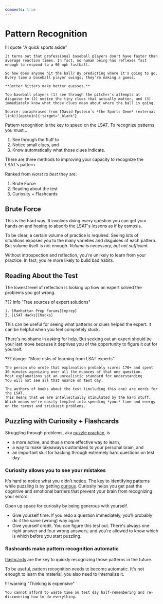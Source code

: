 ```yaml
---
comments: true
---
```


# Pattern Recognition

!!! quote "A quick sports aside"

    It turns out that professional baseball players don't have faster than average reaction times. In fact, no human being has reflexes fast enough to respond to a 90 mph fastball. 
    
    So how does anyone hit the ball? By predicting where it's going to go. Every time a baseball player swings, they're making a guess.
    
    **Better hitters make better guesses.**
    
    Top baseball players (1) see through the pitcher's attempts at disguise to (2) notice the tiny clues that actually matter, and (3) immediately know what those clues mean about where the ball is going.

    Source: paraphrased from [David Epstein's *the Sports Gene* (external link)][epstein]{:target="_blank"}

Pattern recognition is the key to speed on the LSAT.
To recognize patterns you must...

1. See through the fluff to
1. Notice small clues, and
1. Know automatically what those clues indicate.

There are three methods to improving your capacity to recognize the LSAT's pattern.

Ranked from *worst to best* they are:

1. Brute Force
1. Reading about the test
1. Curiosity + Flashcards

## Brute Force

This is the hard way.
It involves doing every question you can get your hands on and hoping to absorb the LSAT's lessons as if by osmosis.

To be clear, a certain volume of practice is required.
Seeing lots of situations exposes you to the many varieties and disguises of each pattern.
But volume itself is not enough.
*Volume is necessary, but not sufficient.*

Without introspection and reflection, you're unlikely to learn from your practice.
In fact, you're more likely to build bad habits.

## Reading About the Test

The lowest level of reflection is looking up how an expert solved the problems you got wrong.

??? info "Free sources of expert solutions"

    1. [Manhattan Prep Forums][mprep]
    2. [LSAT Hacks][hacks]

This can be useful for seeing what patterns or clues helped the expert. It can be helpful when you feel completely stuck.

There's no shame in asking for help. But seeking out an expert should be your last move because it deprives you of the opportunity to figure it out for yourself.

??? danger "More risks of learning from LSAT experts"

    The person who wrote that explanation probably scores 170+ and spent 30 minutes agonizing over all the nuances of that one question.
    Most explanations set an unrealistic standard for understanding.
    You will not see all that nuance on test day.

    The authors of books about the test (including this one) are nerds for the LSAT.
    This means that we are intellectually stimulated by the hard stuff. 
    Which means we're easily tempted into spending *your* time and energy on the rarest and trickiest problems.

## Puzzling with Curiosity + Flashcards

Struggling through problems, aka [puzzle practice][puzzle], is

- a more active, and thus a more effective way to learn,
- a way to make takeaways customized to your personal brain, and
- an important skill for hacking through extremely hard questions on test day.

### Curiosity allows you to see your mistakes

It's hard to notice what you didn't notice.
The key to identifying patterns while puzzling is by getting [curious].
Curiosity helps you get past the cognitive and emotional barriers that prevent your brain from recognizing your errors.

Open up space for curiosity by being generous with yourself.

- Give yourself time. If you redo a question immediately, you'll probably do it the same (wrong) way again.
- Give yourself credit. You can figure this test out. There's always one right answer and four wrong answers; and you're allowed to know which is which before you start puzzling.

### flashcards make pattern recognition automatic

[flashcards] are the key to quickly recognizing those patterns in the future.

To be useful, pattern recognition needs to become automatic. It's not enough to learn the material, you also need to internalize it.

!!! warning "Thinking is expensive"

    You cannot afford to waste time on test day half-remembering and re-discovering how to do everything.

[epstein]: https://davidepstein.com/david-epstein-the-sports-gene/
[puzzle]: practice.md#puzzle-practice
[curious]: curious.md
[flashcards]: flashcards.md
[mprep]: https://www.manhattanprep.com/lsat/forums/
[hacks]: https://lsathacks.com/explanations/
